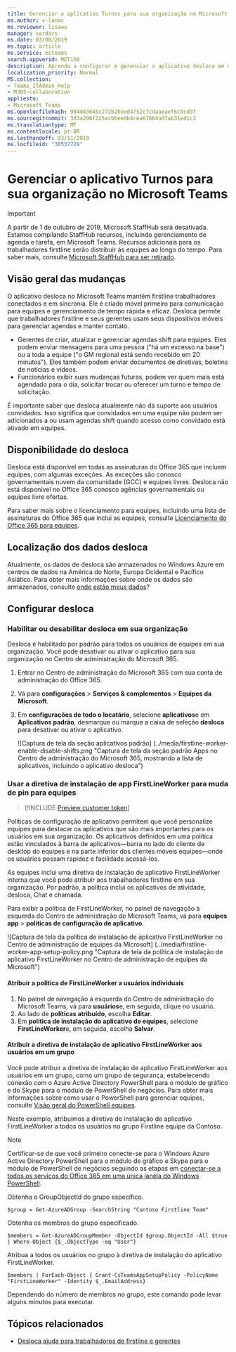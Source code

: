 ```yaml
---
title: Gerenciar o aplicativo Turnos para sua organização no Microsoft Teams
ms.author: v-lanac
ms.reviewer: lisawu
manager: serdars
ms.date: 03/08/2019
ms.topic: article
ms.service: msteams
search.appverid: MET150
description: Aprenda a configurar e gerenciar o aplicativo desloca em equipes para trabalhadores de firstline em sua organização.
localization_priority: Normal
MS.collection:
- Teams_ITAdmin_Help
- M365-collaboration
appliesto:
- Microsoft Teams
ms.openlocfilehash: 994d83645c272b2beed4752c7cdaaeaef6c9cd0f
ms.sourcegitcommit: 3d3a296f225ecbbee0b4cea67664ad7ab31ed1c2
ms.translationtype: MT
ms.contentlocale: pt-BR
ms.lasthandoff: 03/11/2019
ms.locfileid: "30537728"
---
```

# <a name="manage-the-shifts-app-for-your-organization-in-microsoft-teams"></a>Gerenciar o aplicativo Turnos para sua organização no Microsoft Teams

> [!IMPORTANT]
> A partir de 1 de outubro de 2019, Microsoft StaffHub será desativada. Estamos compilando StaffHub recursos, incluindo gerenciamento de agenda e tarefa, em Microsoft Teams. Recursos adicionais para os trabalhadores firstline serão distribuir às equipes ao longo do tempo. Para saber mais, consulte [Microsoft StaffHub para ser retirado](microsoft-staffhub-to-be-retired.md).  

## <a name="overview-of-shifts"></a>Visão geral das mudanças
O aplicativo desloca no Microsoft Teams mantém firstline trabalhadores conectados e em sincronia. Ele é criado móvel primeiro para comunicação para equipes e gerenciamento de tempo rápida e eficaz. Desloca permite que trabalhadores firstline e seus gerentes usam seus dispositivos móveis para gerenciar agendas e manter contato. 

- Gerentes de criar, atualizar e gerenciar agendas shift para equipes. Eles podem enviar mensagens para uma pessoa ("há um excesso na base") ou a toda a equipe ("o GM regional está sendo recebido em 20 minutos"). Eles também podem enviar documentos de diretivas, boletins de notícias e vídeos. 
- Funcionários exibir suas mudanças futuras, podem ver quem mais está agendado para o dia, solicitar trocar ou oferecer um turno e tempo de solicitação. 

É importante saber que desloca atualmente não dá suporte aos usuários convidados. Isso significa que convidados em uma equipe não podem ser adicionados a ou usam agendas shift quando acesso como convidado está ativado em equipes. 

## <a name="availability-of-shifts"></a>Disponibilidade do desloca

Desloca está disponível em todas as assinaturas do Office 365 que incluem equipes, com algumas exceções. As exceções são conosco governamentais nuvem da comunidade (GCC) e equipes livres. Desloca não está disponível no Office 365 conosco agências governamentais ou equipes livre ofertas.

Para saber mais sobre o licenciamento para equipes, incluindo uma lista de assinaturas do Office 365 que inclui as equipes, consulte [Licenciamento do Office 365 para equipes](../Office-365-licensing.md).

## <a name="location-of-shifts-data"></a>Localização dos dados desloca

Atualmente, os dados de desloca são armazenados no Windows Azure em centros de dados na América do Norte, Europa Ocidental e Pacífico Asiático. Para obter mais informações sobre onde os dados são armazenados, consulte [onde estão meus dados](http://o365datacentermap.azurewebsites.net/)?

## <a name="set-up-shifts"></a>Configurar desloca

### <a name="enable-or-disable-shifts-in-your-organization"></a>Habilitar ou desabilitar desloca em sua organização

Desloca é habilitado por padrão para todos os usuários de equipes em sua organização. Você pode desativar ou ativar o aplicativo para sua organização no Centro de administração do Microsoft 365.

1. Entrar no Centro de administração do Microsoft 365 com sua conta de administração do Office 365.
2. Vá para **configurações** > **Serviços & complementos** > **Equipes da Microsoft**. 
3. Em **configurações de todo o locatário**, selecione **aplicativos**e em **Aplicativos padrão**, desmarque ou marque a caixa de seleção **desloca** para desativar ou ativar o aplicativo. 

    ![Captura de tela da seção aplicativos padrão] (../media/firstline-worker-enable-disable-shifts.png "Captura de tela da seção padrão Apps no Centro de administração do Microsoft 365, mostrando a lista de aplicativos, incluindo o aplicativo desloca")

### <a name="use-the-firstlineworker-app-setup-policy-to-pin-shifts-to-teams"></a>Usar a diretiva de instalação de app FirstLineWorker para muda de pin para equipes

> [!INCLUDE [Preview customer token](../includes/preview-feature.md)]

Políticas de configuração de aplicativo permitem que você personalize equipes para destacar os aplicativos que são mais importantes para os usuários em sua organização. Os aplicativos definidos em uma política estão vinculados à barra de aplicativos&mdash;barra no lado do cliente de desktop do equipes e na parte inferior dos clientes móveis equipes&mdash;onde os usuários possam rapidez e facilidade acessá-los. 
 
As equipes inclui uma diretiva de instalação de aplicativo FirstLineWorker interna que você pode atribuir aos trabalhadores firstline em sua organização. Por padrão, a política inclui os aplicativos de atividade, desloca, Chat e chamada. 

Para exibir a política de FirstLineWorker, no painel de navegação à esquerda do Centro de administração do Microsoft Teams, vá para **equipes app** > **políticas de configuração de aplicativo**.

![Captura de tela da política de instalação de aplicativo FirstLineWorker no Centro de administração de equipes da Microsoft] (../media/firstline-worker-app-setup-policy.png "Captura de tela da política de instalação de aplicativo FirstLineWorker no Centro de administração de equipes da Microsoft")

#### <a name="assign-the-firstlineworker-policy-to-individual-users"></a>Atribuir a política de FirstLineWorker a usuários individuais

1. No painel de navegação à esquerda do Centro de administração do Microsoft Teams, vá para **usuários**e, em seguida, clique no usuário.
2. Ao lado de **políticas atribuído**, escolha **Editar**.
3. Em **política de instalação do aplicativo de equipes**, selecione **FirstLineWorker**e, em seguida, escolha **Salvar**.

#### <a name="assign-the-firstlineworker-app-setup-policy-to-users-in-a-group"></a>Atribuir a diretiva de instalação de aplicativo FirstLineWorker aos usuários em um grupo

Você pode atribuir a diretiva de instalação de aplicativo FirstLineWorker aos usuários em um grupo, como um grupo de segurança, estabelecendo conexão com o Azure Active Directory PowerShell para o módulo de gráfico e do Skype para o módulo de PowerShell de negócios. Para obter mais informações sobre como usar o PowerShell para gerenciar equipes, consulte [Visão geral do PowerShell equipes](../teams-powershell-overview.md).

Neste exemplo, atribuímos a diretiva de instalação de aplicativo FirstLineWorker a todos os usuários no grupo Firstline equipe da Contoso.

> [!NOTE]
> Certificar-se de que você primeiro conecte-se para o Windows Azure Active Directory PowerShell para o módulo de gráfico e Skype para o módulo de PowerShell de negócios seguindo as etapas em [conectar-se a todos os serviços do Office 365 em uma única janela do Windows PowerShell](https://docs.microsoft.com/office365/enterprise/powershell/connect-to-all-office-365-services-in-a-single-windows-powershell-window).

Obtenha o GroupObjectId do grupo específico.
```
$group = Get-AzureADGroup -SearchString "Contoso Firstline Team"
```
Obtenha os membros do grupo especificado.
```
$members = Get-AzureADGroupMember -ObjectId $group.ObjectId -All $true | Where-Object {$_.ObjectType -eq "User"}
```
Atribua a todos os usuários no grupo à diretiva de instalação do aplicativo FirstLineWorker.
```
$members | ForEach-Object { Grant-CsTeamsAppSetupPolicy -PolicyName "FirstLineWorker" -Identity $_.EmailAddress}
``` 
Dependendo do número de membros no grupo, este comando pode levar alguns minutos para executar.

## <a name="related-topics"></a>Tópicos relacionados
- [Desloca ajuda para trabalhadores de firstline e gerentes](https://support.office.com/article/apps-and-services-cc1fba57-9900-4634-8306-2360a40c665b)